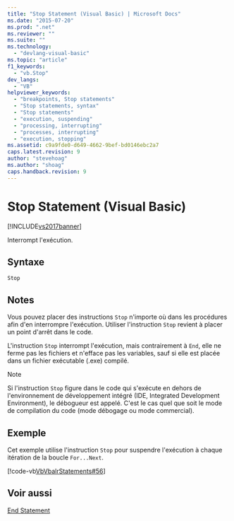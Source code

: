 ```yaml
---
title: "Stop Statement (Visual Basic) | Microsoft Docs"
ms.date: "2015-07-20"
ms.prod: ".net"
ms.reviewer: ""
ms.suite: ""
ms.technology: 
  - "devlang-visual-basic"
ms.topic: "article"
f1_keywords: 
  - "vb.Stop"
dev_langs: 
  - "VB"
helpviewer_keywords: 
  - "breakpoints, Stop statements"
  - "Stop statements, syntax"
  - "Stop statements"
  - "execution, suspending"
  - "processing, interrupting"
  - "processes, interrupting"
  - "execution, stopping"
ms.assetid: c9a9fde0-d649-4662-9bef-bd0146ebc2a7
caps.latest.revision: 9
author: "stevehoag"
ms.author: "shoag"
caps.handback.revision: 9
---
```

# Stop Statement (Visual Basic)
[!INCLUDE[vs2017banner](../../../visual-basic/includes/vs2017banner.md)]

Interrompt l'exécution.  
  
## Syntaxe  
  
```  
Stop  
```  
  
## Notes  
 Vous pouvez placer des instructions `Stop` n'importe où dans les procédures afin d'en interrompre l'exécution.  Utiliser l'instruction `Stop` revient à placer un point d'arrêt dans le code.  
  
 L'instruction `Stop` interrompt l'exécution, mais contrairement à `End`, elle ne ferme pas les fichiers et n'efface pas les variables, sauf si elle est placée dans un fichier exécutable \(.exe\) compilé.  
  
> [!NOTE]
>  Si l'instruction `Stop` figure dans le code qui s'exécute en dehors de l'environnement de développement intégré \(IDE, Integrated Development Environment\), le débogueur est appelé.  C'est le cas quel que soit le mode de compilation du code \(mode débogage ou mode commercial\).  
  
## Exemple  
 Cet exemple utilise l'instruction `Stop` pour suspendre l'exécution à chaque itération de la boucle `For...Next`.  
  
 [!code-vb[VbVbalrStatements#56](../../../visual-basic/language-reference/error-messages/codesnippet/VisualBasic/stop-statement_1.vb)]  
  
## Voir aussi  
 [End Statement](../../../visual-basic/language-reference/statements/end-statement.md)